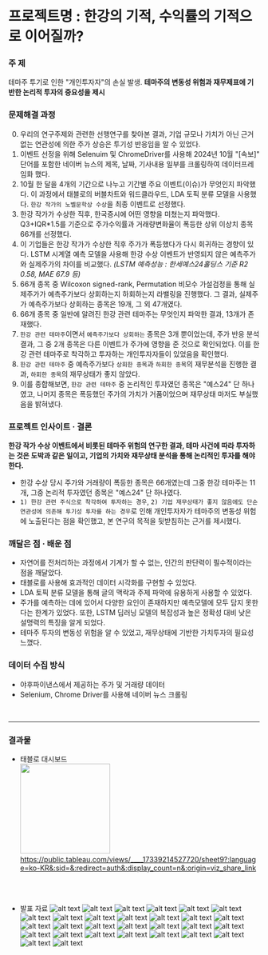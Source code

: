 # 프로젝트명 : 한강의 기적, 수익률의 기적으로 이어질까?

### 주 제
테마주 투기로 인한 "개인투자자"의 손실 발생. **테마주의 변동성 위험과 재무제표에 기반한 논리적 투자의 중요성을 제시**

### 문제해결 과정
0. 우리의 연구주제와 관련한 선행연구를 찾아본 결과, 기업 규모나 가치가 아닌 근거 없는 연관성에 의한 주가 상승은 투기성 반응임을 알 수 있었다.
1. 이벤트 선정을 위해 Selenuim 및 ChromeDriver를 사용해 2024년 10월 "[속보]" 단어를 포함한 네이버 뉴스의 제목, 날짜, 기사내용 일부를 크롤링하여 데이터프레임화 했다.
2. 10월 한 달을 4개의 기간으로 나누고 기간별 주요 이벤트(이슈)가 무엇인지 파악했다. 이 과정에서 태블로의 버블차트와 워드클라우드, LDA 토픽 분류 모델을 사용했다. `한강 작가의 노벨문학상 수상`을 최종 이벤트로 선정했다.
3. 한강 작가가 수상한 직후, 한국증시에 어떤 영향을 미쳤는지 파악했다. Q3+IQR*1.5를 기준으로 주가수익률과 거래량변화율이 폭등한 상위 이상치 종목 66개를 선정했다.
4. 이 기업들은 한강 작가가 수상한 직후 주가가 폭등했다가 다시 회귀하는 경향이 있다. LSTM 시계열 예측 모델을 사용해 한강 수상 이벤트가 반영되지 않은 예측주가와 실제주가의 차이를 비교했다. *(LSTM 예측성능 : 한세예스24홀딩스 기준 R2 0.58, MAE 67.9 등)*
5. 66개 종목 중 Wilcoxon signed-rank, Permutation 비모수 가설검정을 통해 실제주가가 예측주가보다 상회하는지 하회하는지 라밸링을 진행했다. 그 결과, 실제주가 예측주가보다 상회하는 종목은 19개, 그 외 47개였다.
6. 66개 종목 중 일반에 알려진 한강 관련 테마주는 무엇인지 파악한 결과, 13개가 존재했다.
7. `한강 관련 테마주`이면서 `예측주가보다 상회하는` 종목은 3개 뿐이었는데, 주가 반응 분석 결과, 그 중 2개 종목은 다른 이벤트가 주가에 영향을 준 것으로 확인되었다. 이를 한강 관련 테마주로 착각하고 투자하는 개인투자자들이 있었음을 확인했다.
8. `한강 관련 테마주` 중 예측주가보다 `상회한 종목`과 `하회한 종목`의 재무분석을 진행한 결과, `하회한 종목`의 재무상태가 좋지 않았다.
9. 이를 종합해보면, `한강 관련 테마주` 중 논리적인 투자였던 종목은 "예스24" 단 하나였고, 나머지 종목은 폭등했던 주가의 가치가 거품이었으며 재무상태 마저도 부실했음을 밝혀냈다.

### 프로젝트 인사이트 · 결론
**한강 작가 수상 이벤트에서 비롯된 테마주 위험의 연구한 결과, 테마 사건에 따라 투자하는 것은 도박과 같은 일이고, 기업의 가치와 재무상태 분석을 통해 논리적인 투자를 해야 한다.**  
- 한강 수상 당시 주가와 거래량이 폭등한 종목은 66개였는데 그중 한강 테마주는 11개, 그중 논리적 투자였던 종목은 "예스24" 단 하나였다.
- `1) 한강 관련 주식으로 착각하여 투자하는 경우`, `2) 기업 재무상태가 좋지 않음에도 단순 연관성에 의존해 투기성 투자를 하는 경우`로 인해 개인투자자가 테마주의 변동성 위험에 노출된다는 점을 확인했고, 본 연구의 목적을 뒷받침하는 근거를 제시했다.



### 깨달은 점 · 배운 점
- 자연어를 전처리하는 과정에서 기계가 할 수 없는, 인간의 판단력이 필수적이라는 점을 깨달았다.
- 태블로를 사용해 효과적인 데이터 시각화를 구현할 수 있었다.
- LDA 토픽 분류 모델을 통해 글의 맥락과 주제 파악에 유용하게 사용할 수 있었다.
- 주가를 예측하는 데에 있어서 다양한 요인이 존재하지만 예측모델에 모두 담지 못한다는 한계가 있었다. 또한, LSTM 딥러닝 모델의 복잡성과 높은 정확성 대비 낮은 설명력의 특징을 알게 되었다.
- 테마주 투자의 변동성 위험을 알 수 있었고, 재무상태에 기반한 가치투자의 필요성 느꼈다.


### 데이터 수집 방식
- 야후파이낸스에서 제공하는 주가 및 거래량 데이터
- Selenium, Chrome Driver를 사용해 네이버 뉴스 크롤링


<br>

---

### 결과물
- 태블로 대시보드  
    <img src="asset/대시보드.png" alt=" " width="180" height="높이">  
    https://public.tableau.com/views/____17339214527720/sheet9?:language=ko-KR&:sid=&:redirect=auth&:display_count=n&:origin=viz_share_link  

<br>
<br>

- 발표 자료
![alt text](asset/1.jpg)
![alt text](asset/2.jpg)
![alt text](asset/3.jpg)
![alt text](asset/4.jpg)
![alt text](asset/5.jpg)
![alt text](asset/6.jpg)
![alt text](asset/7.jpg)
![alt text](asset/8.jpg)
![alt text](asset/9.jpg)
![alt text](asset/10.jpg)
![alt text](asset/11.jpg)
![alt text](asset/12.jpg)
![alt text](asset/14.jpg)
![alt text](asset/15.jpg)
![alt text](asset/16.jpg)
![alt text](asset/17.jpg)
![alt text](asset/18.jpg)
![alt text](asset/19.jpg)
![alt text](asset/20.jpg)
![alt text](asset/21.jpg)
![alt text](asset/22.jpg)
![alt text](asset/23.jpg)
![alt text](asset/24.jpg)
![alt text](asset/25.jpg)
![alt text](asset/26.jpg)
![alt text](asset/27.jpg)
![alt text](asset/28.jpg)
![alt text](asset/29.jpg)
![alt text](asset/30.jpg)


